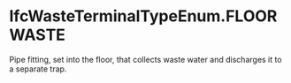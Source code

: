 IfcWasteTerminalTypeEnum.FLOORWASTE
===================================
Pipe fitting, set into the floor, that collects waste water and discharges it
to a separate trap.


